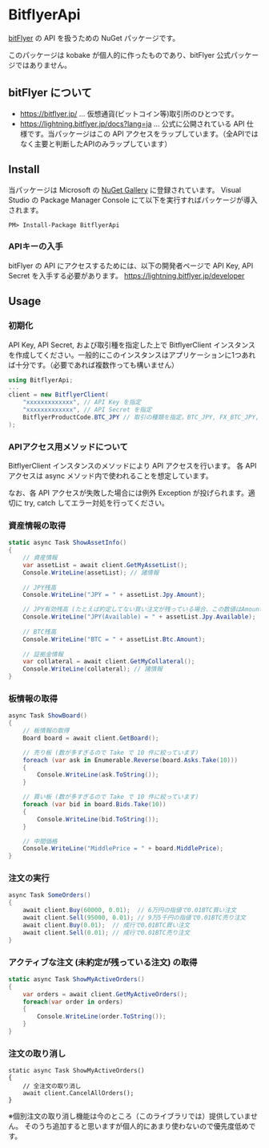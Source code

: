 # BitflyerApi
[bitFlyer](https://bitflyer.jp/) の API を扱うための NuGet パッケージです。

このパッケージは kobake が個人的に作ったものであり、bitFlyer 公式パッケージではありません。

## bitFlyer について
- https://bitflyer.jp/ … 仮想通貨(ビットコイン等)取引所のひとつです。
- https://lightning.bitflyer.jp/docs?lang=ja … 公式に公開されている API 仕様です。当パッケージはこの API アクセスをラップしています。（全APIではなく主要と判断したAPIのみラップしています）

## Install
当パッケージは Microsoft の [NuGet Gallery](https://www.nuget.org/packages/BitflyerApi) に登録されています。
Visual Studio の Package Manager Console にて以下を実行すればパッケージが導入されます。
```
PM> Install-Package BitflyerApi
```
### APIキーの入手
bitFlyer の API にアクセスするためには、以下の開発者ページで API Key, API Secret を入手する必要があります。
https://lightning.bitflyer.jp/developer

## Usage
### 初期化
API Key, API Secret, および取引種を指定した上で BitflyerClient インスタンスを作成してください。一般的にこのインスタンスはアプリケーションに1つあれば十分です。（必要であれば複数作っても構いません）
```cs
using BitflyerApi;
...
client = new BitflyerClient(
    "xxxxxxxxxxxxx", // API Key を指定
    "xxxxxxxxxxxxx", // API Secret を指定
    BitflyerProductCode.BTC_JPY // 取引の種類を指定。BTC_JPY, FX_BTC_JPY, ETH_BTC のいずれか。
);
```

### APIアクセス用メソッドについて
BitflyerClient インスタンスのメソッドにより API アクセスを行います。
各 API アクセスは async メソッド内で使われることを想定しています。

なお、各 API アクセスが失敗した場合には例外 Exception が投げられます。適切に try, catch してエラー対処を行ってください。

### 資産情報の取得
```cs
static async Task ShowAssetInfo()
{    
    // 資産情報
    var assetList = await client.GetMyAssetList();
    Console.WriteLine(assetList); // 諸情報
    
    // JPY残高
    Console.WriteLine("JPY = " + assetList.Jpy.Amount);

    // JPY有効残高 (たとえば約定してない買い注文が残っている場合、この数値はAmountより小さくなる)
    Console.WriteLine("JPY(Available) = " + assetList.Jpy.Available); 
    
    // BTC残高
    Console.WriteLine("BTC = " + assetList.Btc.Amount);
    
    // 証拠金情報
    var collateral = await client.GetMyCollateral();
    Console.WriteLine(collateral); // 諸情報
}
```

### 板情報の取得
```cs
async Task ShowBoard()
{
    // 板情報の取得
    Board board = await client.GetBoard();

    // 売り板 (数が多すぎるので Take で 10 件に絞っています)
    foreach (var ask in Enumerable.Reverse(board.Asks.Take(10)))
    {
        Console.WriteLine(ask.ToString());
    }

    // 買い板 (数が多すぎるので Take で 10 件に絞っています)
    foreach (var bid in board.Bids.Take(10))
    {
        Console.WriteLine(bid.ToString());
    }

    // 中間価格
    Console.WriteLine("MiddlePrice = " + board.MiddlePrice);
}
```

### 注文の実行
```cs
async Task SomeOrders()
{
    await client.Buy(60000, 0.01);  // 6万円の指値で0.01BTC買い注文
    await client.Sell(95000, 0.01); // 9万5千円の指値で0.01BTC売り注文
    await client.Buy(0.01);  // 成行で0.01BTC買い注文
    await client.Sell(0.01); // 成行で0.01BTC売り注文
}
```

### アクティブな注文 (未約定が残っている注文) の取得
```cs
static async Task ShowMyActiveOrders()
{
    var orders = await client.GetMyActiveOrders();
    foreach(var order in orders)
    {
        Console.WriteLine(order.ToString());
    }
}
```

### 注文の取り消し
```
static async Task ShowMyActiveOrders()
{
    // 全注文の取り消し
    await client.CancelAllOrders();
}
```

※個別注文の取り消し機能は今のところ（このライブラリでは）提供していません。
そのうち追加すると思いますが個人的にあまり使わないので優先度低めです。
